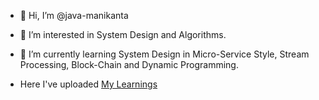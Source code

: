 - 👋 Hi, I’m @java-manikanta
- 👀 I’m interested in System Design and Algorithms.
- 🌱 I’m currently learning System Design in Micro-Service Style, Stream Processing, Block-Chain and Dynamic Programming. 

- Here I've uploaded 
[My Learnings](https://www.youtube.com/channel/UC3teoN-bA4Zk0P21eRzX1dw)


<!---
java-manikanta/java-manikanta is a ✨ special ✨ repository because its `README.md` (this file) appears on your GitHub profile.
You can click the Preview link to take a look at your changes.
--->
